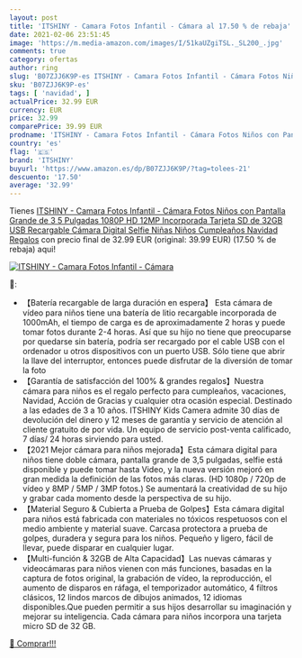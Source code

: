 ```yaml
---
layout: post
title: 'ITSHINY - Camara Fotos Infantil - Cámara al 17.50 % de rebaja'
date: 2021-02-06 23:51:45
image: 'https://m.media-amazon.com/images/I/51kaUZgiTSL._SL200_.jpg'
comments: true
category: ofertas
author: ring
slug: 'B07ZJJ6K9P-es ITSHINY - Camara Fotos Infantil - Cámara Fotos Niños con...'
sku: 'B07ZJJ6K9P-es'
tags: [ 'navidad', ]
actualPrice: 32.99 EUR
currency: EUR
price: 32.99
comparePrice: 39.99 EUR
prodname: 'ITSHINY - Camara Fotos Infantil - Cámara Fotos Niños con Pantalla Grande de 3 5 Pulgadas 1080P HD 12MP Incorporada Tarjeta SD de 32GB USB Recargable Cámara Digital Selfie Niñas Niños Cumpleaños Navidad Regalos'
country: 'es'
flag: '🇪🇸'
brand: 'ITSHINY'
buyurl: 'https://www.amazon.es/dp/B07ZJJ6K9P/?tag=tolees-21'
descuento: '17.50'
average: '32.99'
---
```


Tienes [ITSHINY - Camara Fotos Infantil - Cámara Fotos Niños con Pantalla Grande de 3 5 Pulgadas 1080P HD 12MP Incorporada Tarjeta SD de 32GB USB Recargable Cámara Digital Selfie Niñas Niños Cumpleaños Navidad Regalos](https://www.amazon.es/dp/B07ZJJ6K9P/?tag=tolees-21) con precio final de  32.99 EUR (original: 39.99 EUR) (17.50 %  de rebaja) aqui!

[![ITSHINY - Camara Fotos Infantil - Cámara](https://m.media-amazon.com/images/I/51kaUZgiTSL._SL200_.jpg)](https://www.amazon.es/dp/B07ZJJ6K9P/?tag=tolees-21)

🔎:

- 【Batería recargable de larga duración en espera】 Esta cámara de vídeo para niños tiene una batería de litio recargable incorporada de 1000mAh, el tiempo de carga es de aproximadamente 2 horas y puede tomar fotos durante 2-4 horas. Así que su hijo no tiene que preocuparse por quedarse sin batería, podría ser recargado por el cable USB con el ordenador u otros dispositivos con un puerto USB. Sólo tiene que abrir la llave del interruptor, entonces puede disfrutar de la diversión de tomar la foto
- 【Garantía de satisfacción del 100% & grandes regalos】Nuestra cámara para niños es el regalo perfecto para cumpleaños, vacaciones, Navidad, Acción de Gracias y cualquier otra ocasión especial. Destinado a las edades de 3 a 10 años. ITSHINY Kids Camera admite 30 días de devolución del dinero y 12 meses de garantía y servicio de atención al cliente gratuito de por vida. Un equipo de servicio post-venta calificado, 7 días/ 24 horas sirviendo para usted.
- 【2021 Mejor cámara para niños mejorada】Esta cámara digital para niños tiene doble cámara, pantalla grande de 3,5 pulgadas, selfie está disponible y puede tomar hasta Video, y la nueva versión mejoró en gran medida la definición de las fotos más claras. (HD 1080p / 720p de vídeo y 8MP / 5MP / 3MP fotos.) Se aumentará la creatividad de su hijo y grabar cada momento desde la perspectiva de su hijo.
- 【Material Seguro & Cubierta a Prueba de Golpes】Esta cámara digital para niños está fabricada con materiales no tóxicos respetuosos con el medio ambiente y material suave. Carcasa protectora a prueba de golpes, duradera y segura para los niños. Pequeño y ligero, fácil de llevar, puede disparar en cualquier lugar.
- 【Multi-función & 32GB de Alta Capacidad】Las nuevas cámaras y videocámaras para niños vienen con más funciones, basadas en la captura de fotos original, la grabación de vídeo, la reproducción, el aumento de disparos en ráfaga, el temporizador automático, 4 filtros clásicos, 12 lindos marcos de dibujos animados, 12 idiomas disponibles.Que pueden permitir a sus hijos desarrollar su imaginación y mejorar su inteligencia. Cada cámara para niños incorpora una tarjeta micro SD de 32 GB.

[🛒 Comprar!!!](https://www.amazon.es/dp/B07ZJJ6K9P/?tag=tolees-21)
